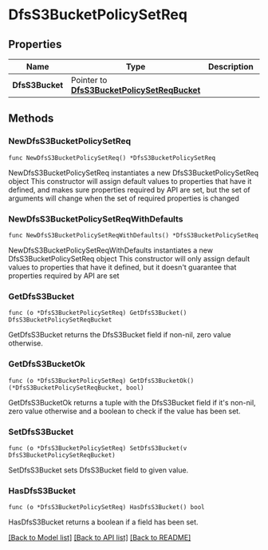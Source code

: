 # DfsS3BucketPolicySetReq

## Properties

Name | Type | Description | Notes
------------ | ------------- | ------------- | -------------
**DfsS3Bucket** | Pointer to [**DfsS3BucketPolicySetReqBucket**](DfsS3BucketPolicySetReqBucket.md) |  | [optional] 

## Methods

### NewDfsS3BucketPolicySetReq

`func NewDfsS3BucketPolicySetReq() *DfsS3BucketPolicySetReq`

NewDfsS3BucketPolicySetReq instantiates a new DfsS3BucketPolicySetReq object
This constructor will assign default values to properties that have it defined,
and makes sure properties required by API are set, but the set of arguments
will change when the set of required properties is changed

### NewDfsS3BucketPolicySetReqWithDefaults

`func NewDfsS3BucketPolicySetReqWithDefaults() *DfsS3BucketPolicySetReq`

NewDfsS3BucketPolicySetReqWithDefaults instantiates a new DfsS3BucketPolicySetReq object
This constructor will only assign default values to properties that have it defined,
but it doesn't guarantee that properties required by API are set

### GetDfsS3Bucket

`func (o *DfsS3BucketPolicySetReq) GetDfsS3Bucket() DfsS3BucketPolicySetReqBucket`

GetDfsS3Bucket returns the DfsS3Bucket field if non-nil, zero value otherwise.

### GetDfsS3BucketOk

`func (o *DfsS3BucketPolicySetReq) GetDfsS3BucketOk() (*DfsS3BucketPolicySetReqBucket, bool)`

GetDfsS3BucketOk returns a tuple with the DfsS3Bucket field if it's non-nil, zero value otherwise
and a boolean to check if the value has been set.

### SetDfsS3Bucket

`func (o *DfsS3BucketPolicySetReq) SetDfsS3Bucket(v DfsS3BucketPolicySetReqBucket)`

SetDfsS3Bucket sets DfsS3Bucket field to given value.

### HasDfsS3Bucket

`func (o *DfsS3BucketPolicySetReq) HasDfsS3Bucket() bool`

HasDfsS3Bucket returns a boolean if a field has been set.


[[Back to Model list]](../README.md#documentation-for-models) [[Back to API list]](../README.md#documentation-for-api-endpoints) [[Back to README]](../README.md)


